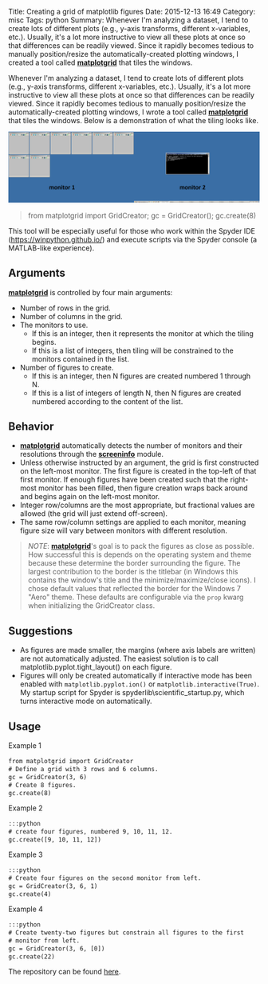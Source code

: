 Title: Creating a grid of matplotlib figures
Date: 2015-12-13 16:49
Category: misc
Tags: python
Summary: Whenever I'm analyzing a dataset, I tend to create lots of different plots (e.g., y-axis transforms, different x-variables, etc.).  Usually, it's a lot more instructive to view all these plots at once so that differences can be readily viewed.  Since it rapidly becomes tedious to manually position/resize the automatically-created plotting windows, I created a tool called [__matplotgrid__](http://github.com/h-gens/matplotgrid) that tiles the windows.  


Whenever I'm analyzing a dataset, I tend to create lots of different plots (e.g., y-axis transforms, different x-variables, etc.).  Usually, it's a lot more instructive to view all these plots at once so that differences can be readily viewed.  Since it rapidly becomes tedious to manually position/resize the automatically-created plotting windows, I wrote a tool called [__matplotgrid__](http://github.com/h-gens/matplotgrid) that tiles the windows.  Below is a demonstration of what the tiling looks like.  

![Example 1 result](images/2015-12-13-matplotgrid/example1.png)  
> from matplotgrid import GridCreator; gc = GridCreator(); gc.create(8)  

This tool will be especially useful for those who work within the Spyder IDE (<https://winpython.github.io/>) and execute scripts via the Spyder console (a MATLAB-like experience).  


Arguments  
-------------

[__matplotgrid__](http://github.com/h-gens/matplotgrid) is controlled by four main arguments: 

- Number of rows in the grid.  
- Number of columns in the grid.  
- The monitors to use.  
	- If this is an integer, then it represents the monitor at which the tiling begins.  
	- If this is a list of integers, then tiling will be constrained to the monitors contained in the list.  
- Number of figures to create.  
	- If this is an integer, then N figures are created numbered 1 through N.  
	- If this is a list of integers of length N, then N figures are created numbered according to the content of the list.  

Behavior
-------------

- [__matplotgrid__](http://github.com/h-gens/matplotgrid) automatically detects the number of monitors and their resolutions through the [__screeninfo__](https://github.com/rr-/screeninfo) module.  
- Unless otherwise instructed by an argument, the grid is first constructed on the left-most monitor.  The first figure is created in the top-left of that first monitor.  If enough figures have been created such that the right-most monitor has been filled, then figure creation wraps back around and begins again on the left-most monitor.  
- Integer row/columns are the most appropriate, but fractional values are allowed (the grid will just extend off-screen).  
- The same row/column settings are applied to each monitor, meaning figure size will vary between monitors with different resolution.  

> _NOTE_: [__matplotgrid__](http://github.com/h-gens/matplotgrid)'s goal is to pack the figures as close as possible.  How successful this is depends on the operating system and theme because these determine the border surrounding the figure.  The largest contribution to the border is the titlebar (in Windows this contains the window's title and the minimize/maximize/close icons).  I chose default values that reflected the border for the Windows 7 "Aero" theme.  These defaults are configurable via the <code>prop</code> kwarg when initializing the GridCreator class.  

Suggestions  
-------------

- As figures are made smaller, the margins (where axis labels are written) are not automatically adjusted.  The easiest solution is to call matplotlib.pyplot.tight_layout() on each figure.  
- Figures will only be created automatically if interactive mode has been enabled with <code>matplotlib.pyplot.ion()</code> or <code>matplotlib.interactive(True)</code>.  My startup script for Spyder is spyderlib\scientific_startup.py, which turns interactive mode on automatically.  


Usage  
-------------

Example 1  

	from matplotgrid import GridCreator  
	# Define a grid with 3 rows and 6 columns.  
	gc = GridCreator(3, 6)  
	# Create 8 figures.  
	gc.create(8)  

Example 2  

	:::python  
	# create four figures, numbered 9, 10, 11, 12.  
	gc.create([9, 10, 11, 12])  

Example 3  

	:::python  
	# Create four figures on the second monitor from left.
	gc = GridCreator(3, 6, 1)  
	gc.create(4)  

Example 4  

	:::python  
	# Create twenty-two figures but constrain all figures to the first
	# monitor from left.
	gc = GridCreator(3, 6, [0])  
	gc.create(22)  

The repository can be found [here](http://github.com/h-gens/matplotgrid).  
